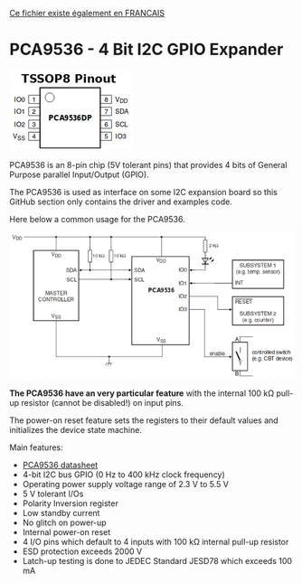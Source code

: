 [Ce fichier existe également en FRANCAIS](readme.md)

# PCA9536 - 4 Bit I2C GPIO Expander

![PCA9536 PinOut](docs/_static/pca9536-pinout.png)

PCA9536 is an 8-pin chip (5V tolerant pins) that provides 4 bits of General Purpose parallel Input/Output (GPIO).

The PCA9536 is used as interface on some I2C expansion board so this GitHub section only contains the driver and examples code.

Here below a common usage for the PCA9536.

![PCA9536 usage](docs/_static/pca9536-usecase.png)

__The PCA9536 have an very particular feature__ with the internal 100 kΩ pull-up resistor (cannot be disabled!) on input pins.

The power-on reset feature sets the registers to their default values and initializes the device state machine.

Main features:
* [PCA9536 datasheet](https://www.nxp.com/products/analog/interfaces/ic-bus/ic-general-purpose-i-o/4-bit-i2c-bus-and-smbus-i-o-port:PCA9536)
* 4-bit I2C bus GPIO (0 Hz to 400 kHz clock frequency)
* Operating power supply voltage range of 2.3 V to 5.5 V
* 5 V tolerant I/Os
* Polarity Inversion register
* Low standby current
* No glitch on power-up
* Internal power-on reset
* 4 I/O pins which default to 4 inputs with 100 kΩ internal pull-up resistor
* ESD protection exceeds 2000 V
* Latch-up testing is done to JEDEC Standard JESD78 which exceeds 100 mA
